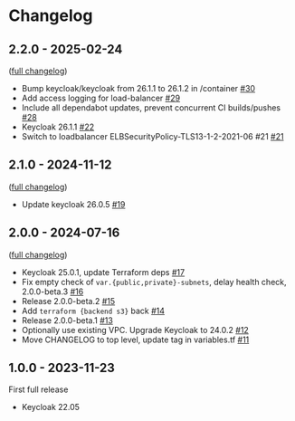 # Changelog

## 2.2.0 - 2025-02-24

([full changelog](https://github.com/hic-infra/ecs-keycloak/compare/2.1.0...2.2.0))

- Bump keycloak/keycloak from 26.1.1 to 26.1.2 in /container [#30](https://github.com/hic-infra/ecs-keycloak/pull/30)
- Add access logging for load-balancer [#29](https://github.com/hic-infra/ecs-keycloak/pull/29)
- Include all dependabot updates, prevent concurrent CI builds/pushes [#28](https://github.com/hic-infra/ecs-keycloak/pull/28)
- Keycloak 26.1.1 [#22](https://github.com/hic-infra/ecs-keycloak/pull/22)
- Switch to loadbalancer ELBSecurityPolicy-TLS13-1-2-2021-06 #21 [#21](https://github.com/hic-infra/ecs-keycloak/pull/21)

## 2.1.0 - 2024-11-12

([full changelog](https://github.com/hic-infra/ecs-keycloak/compare/2.0.0...2.1.0))

- Update keycloak 26.0.5 [#19](https://github.com/hic-infra/ecs-keycloak/pull/19)

## 2.0.0 - 2024-07-16

([full changelog](https://github.com/hic-infra/ecs-keycloak/compare/1.0.0...2.0.0))

- Keycloak 25.0.1, update Terraform deps [#17](https://github.com/hic-infra/ecs-keycloak/pull/17)
- Fix empty check of `var.{public,private}-subnets`, delay health check, 2.0.0-beta.3 [#16](https://github.com/hic-infra/ecs-keycloak/pull/16)
- Release 2.0.0-beta.2 [#15](https://github.com/hic-infra/ecs-keycloak/pull/15)
- Add `terraform {backend s3}` back [#14](https://github.com/hic-infra/ecs-keycloak/pull/14)
- Release 2.0.0-beta.1 [#13](https://github.com/hic-infra/ecs-keycloak/pull/13)
- Optionally use existing VPC. Upgrade Keycloak to 24.0.2 [#12](https://github.com/hic-infra/ecs-keycloak/pull/12)
- Move CHANGELOG to top level, update tag in variables.tf [#11](https://github.com/hic-infra/ecs-keycloak/pull/11)

## 1.0.0 - 2023-11-23

First full release

- Keycloak 22.05
